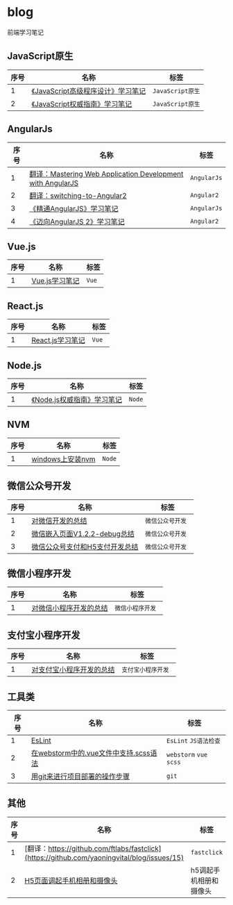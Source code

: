 # blog
前端学习笔记

## JavaScript原生
序号 | 名称 | 标签
--- | --- | ---
1 | [《JavaScript高级程序设计》学习笔记](https://github.com/yaoningvital/blog/issues/22) | ` JavaScript原生 `
2 | [《JavaScript权威指南》学习笔记](https://github.com/yaoningvital/blog/issues/23) | ` JavaScript原生 `

## AngularJs
序号 | 名称 | 标签
--- | --- | ---
1 | [翻译：Mastering Web Application Development with AngularJS](https://github.com/yaoningvital/blog/issues/20) | ` AngularJs `
2 | [翻译：switching-to-Angular2](https://github.com/yaoningvital/blog/issues/21) | ` Angular2 `
3 | [《精通AngularJS》学习笔记](https://github.com/yaoningvital/blog/issues/24) | ` AngularJs `
4 | [《迈向AngularJS 2》学习笔记](https://github.com/yaoningvital/blog/issues/25) | ` Angular2 `

## Vue.js
序号 | 名称 | 标签
--- | --- | ---
1 | [Vue.js学习笔记](https://github.com/yaoningvital/blog/issues/28) | ` Vue `

## React.js
序号 | 名称 | 标签
--- | --- | ---
1 | [React.js学习笔记](https://github.com/yaoningvital/blog/issues/28) | ` Vue `

## Node.js
序号 | 名称 | 标签
--- | --- | ---
1 | [《Node.js权威指南》学习笔记](https://github.com/yaoningvital/blog/issues/27) | ` Node `

## NVM
序号 | 名称 | 标签
--- | --- | ---
1 | [windows上安装nvm](https://github.com/yaoningvital/blog/issues/29) | ` Node `

## 微信公众号开发
序号 | 名称 | 标签
--- | --- | ---
1 | [对微信开发的总结](https://github.com/yaoningvital/blog/issues/18) | `微信公众号开发 `
2 | [微信嵌入页面V1.2.2-debug总结](https://github.com/yaoningvital/blog/issues/19) | `微信公众号开发 `
3 | [微信公众号支付和H5支付开发总结](https://github.com/yaoningvital/blog/issues/28) | `微信公众号开发 `

## 微信小程序开发
序号 | 名称 | 标签
--- | --- | ---
1 | [对微信小程序开发的总结](https://github.com/yaoningvital/blog/issues/18) | `微信小程序开发 `

## 支付宝小程序开发
序号 | 名称 | 标签
--- | --- | ---
1 | [对支付宝小程序开发的总结](https://github.com/yaoningvital/blog/issues/18) | `支付宝小程序开发 `

## 工具类
序号 | 名称 | 标签
--- | --- | ---
1 | [EsLint](https://github.com/yaoningvital/blog/issues/4) | ` EsLint ` ` JS语法检查 `
2 | [在webstorm中的.vue文件中支持.scss语法](https://github.com/yaoningvital/blog/issues/16) | ` webstorm ` ` vue ` ` scss `
3 | [用git来进行项目部署的操作步骤](https://github.com/yaoningvital/blog/issues/17) | ` git `

## 其他
序号 | 名称 | 标签
--- | --- | ---
1 | [翻译：https://github.com/ftlabs/fastclick](https://github.com/yaoningvital/blog/issues/15) | ` fastclick `
2 | [H5页面调起手机相册和摄像头](https://github.com/yaoningvital/blog/issues/26) | h5调起手机相册和摄像头
